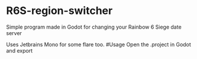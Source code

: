 # R6S-region-switcher
 Simple program made in Godot for changing your Rainbow 6 Siege date server

 Uses Jetbrains Mono for some flare too.
#Usage
Open the .project in Godot and export